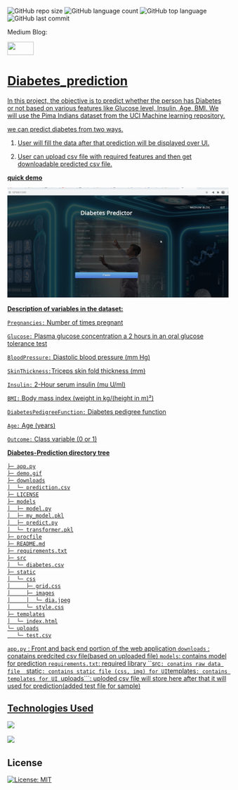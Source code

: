 

![GitHub repo size](https://img.shields.io/github/repo-size/Uttam580/diabetes_prediction_api?style=plastic)
![GitHub language count](https://img.shields.io/github/languages/count/Uttam580/diabetes_prediction_api?style=plastic)
![GitHub top language](https://img.shields.io/github/languages/top/Uttam580/diabetes_prediction_api?style=plastic)
![GitHub last commit](https://img.shields.io/github/last-commit/Uttam580/diabetes_prediction_api?color=red&style=plastic)


Medium Blog: 

<a href ="https://medium.com/@uttam94/traffic-signal-detection-system-intrgrated-with-flask-d7c471fd9087"> <img src="https://github.com/Uttam580/Uttam580/blob/master/img/medium.png" width=60 height=30>

# Diabetes_prediction

In this project, the objective is to predict whether the person has Diabetes or not based on various features like Glucose level, Insulin, Age, BMI. We will use the Pima Indians dataset from the UCI Machine learning repository.

we can predict diabetes from two ways.

1. User will fill the data after that prediction will be displayed over UI.

2. User can upload csv file with required features and then get downloadable predicted csv  file. 

**quick demo**

![demo_gif](https://github.com/Uttam580/diabetes_prediction_api/blob/master/demo.gif)

**Description of variables in the dataset:**

```Pregnancies:``` Number of times pregnant

```Glucose:``` Plasma glucose concentration a 2 hours in an oral glucose tolerance test

```BloodPressure:``` Diastolic blood pressure (mm Hg)

```SkinThickness:```Triceps skin fold thickness (mm)

```Insulin:``` 2-Hour serum insulin (mu U/ml)

```BMI:``` Body mass index (weight in kg/(height in m)²)

```DiabetesPedigreeFunction:``` Diabetes pedigree function

```Age:``` Age (years)

```Outcome:``` Class variable (0 or 1)

**Diabetes-Prediction directory tree**

```
├─ app.py
├─ demo.gif
├─ downloads
│  └─ prediction.csv
├─ LICENSE
├─ models
│  ├─ model.py
│  ├─ my_model.pkl
│  ├─ predict.py
│  └─ transformer.pkl
├─ procfile
├─ README.md
├─ requirements.txt
├─ src
│  └─ diabetes.csv
├─ static
│  └─ css
│     ├─ grid.css
│     ├─ images
│     │  └─ dia.jpeg
│     └─ style.css
├─ templates
│  └─ index.html
└─ uploads
   └─ test.csv

```

```app.py``` : Front and back end portion of the web application
```downloads``` : conatains predcited csv file(based on uploaded file)
```models```: contains model for prediction
```requirements.txt```: required library 
``src```: conatins raw data file 
```static``` : contains static file (css, img) for UI
```templates```: contains templates for UI
```uploads```: uploded csv file will store  here  after that it will used for prediction(added test file for sample)


## Technologies Used

![](https://forthebadge.com/images/badges/made-with-python.svg)

[<img target="_blank" src="https://flask.palletsprojects.com/en/1.1.x/_images/flask-logo.png" width=170>](https://flask.palletsprojects.com/en/1.1.x/) 

## License
[![License: MIT](https://img.shields.io/badge/License-MIT-yellow.svg)](https://opensource.org/licenses/MIT)
